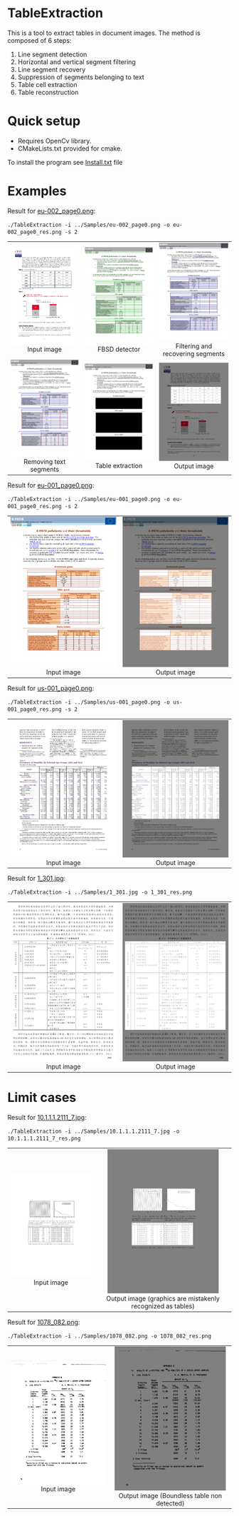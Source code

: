 # TableExtraction

This is a tool to extract tables in document images. The method is composed of 6 steps:
1. Line segment detection
2. Horizontal and vertical segment filtering
3. Line segment recovery
4. Suppression of segments belonging to text
5. Table cell extraction
6. Table reconstruction

# Quick setup 

* Requires OpenCv library.
* CMakeLists.txt provided for cmake.

To install the program see <a href="https://github.com/ngophuc/TableExtraction/blob/main/Install.txt">Install.txt</a> file

# Examples
<p>Result for <a href="https://github.com/ngophuc/TableExtraction/blob/main/Samples/eu-002_page0.png">eu-002_page0.png</a>: </p>&#x000A;&#x000A;
<pre class="code highlight js-syntax-highlight plaintext">
<code>./TableExtraction -i ../Samples/eu-002_page0.png -o eu-002_page0_res.png -s 2</code>
</pre>&#x000A;&#x000A;
<p>
  <table cellpadding="5">
    <tr>
    <td align="center" valign="center">
      <a href="https://github.com/ngophuc/TableExtraction/blob/main/Samples/eu-002_page0.png">
        <img width="250" src="https://github.com/ngophuc/TableExtraction/blob/main/Samples/eu-002_page0.png" alt="Input image" />
      </a>  
    <br />
    Input image
    </td>
    <td align="center" valign="center">
      <a href="https://github.com/ngophuc/TableExtraction/blob/main/Results/res_Seg.png">
        <img width="250" src="https://github.com/ngophuc/TableExtraction/blob/main/Results/res_Seg.png" alt="FBSD detector" />
      </a>
    <br />
    FBSD detector
    </td>  
    <td align="center" valign="center">
      <a href="https://github.com/ngophuc/TableExtraction/blob/main/Results/res_HVEg.png">
        <img width="250" src="https://github.com/ngophuc/TableExtraction/blob/main/Results/res_HVEg.png" alt="Filtering horizontal and vertical segments" />
      </a>
    <br />
    Filtering and recovering segments
    </td>
    </tr>
    <tr>
    <td align="center" valign="center">
      <a href="https://github.com/ngophuc/TableExtraction/blob/main/Results/res_HVT.png">
        <img width="250" src="https://github.com/ngophuc/TableExtraction/blob/main/Results/res_HVT.png" alt="Removing text segments" />
      </a>  
    <br />
    Removing text segments
    </td> 
    <td align="center" valign="center">
      <a href="https://github.com/ngophuc/TableExtraction/blob/main/Results/res_HVTable.png">
        <img width="250" src="https://github.com/ngophuc/TableExtraction/blob/main/Results/res_HVTable.png" alt="Table extraction" />
      </a>
    <br />
    Table extraction
    </td>
    <td align="center" valign="center">
      <a href="https://github.com/ngophuc/TableExtraction/blob/main/Results/eu-002_page0_res.png">
        <img width="250" src="https://github.com/ngophuc/TableExtraction/blob/main/Results/eu-002_page0_res.png" alt="Output image" />
      </a>
    <br />
    Output image
    </td>    
    </tr>
  </table>
</p>

<p>Result for <a href="https://github.com/ngophuc/TableExtraction/blob/main/Samples/eu-001_page0.png">eu-001_page0.png</a>: </p>&#x000A;&#x000A;
<pre class="code highlight js-syntax-highlight plaintext">
<code>./TableExtraction -i ../Samples/eu-001_page0.png -o eu-001_page0_res.png -s 2</code>
</pre>&#x000A;&#x000A;
<p>
<table cellpadding="5">
  <tr>
  <td align="center" valign="center">
    <a href="https://github.com/ngophuc/TableExtraction/blob/main/Samples/eu-001_page0.png">
      <img width="250" src="https://github.com/ngophuc/TableExtraction/blob/main/Samples/eu-001_page0.png" alt="Input image" />
    </a>  
  <br />
  Input image
  </td>
  <td align="center" valign="center">
    <a href="https://github.com/ngophuc/TableExtraction/blob/main/Results/eu-001_page0_res.png">
      <img width="250" src="https://github.com/ngophuc/TableExtraction/blob/main/Results/eu-001_page0_res.png" alt="Output image" />
    </a>
  <br />
  Output image
  </td>    
  </tr>
</table>

<p>Result for <a href="https://github.com/ngophuc/TableExtraction/blob/main/Samples/us-001_page0.png">us-001_page0.png</a>: </p>&#x000A;&#x000A;
<pre class="code highlight js-syntax-highlight plaintext">
<code>./TableExtraction -i ../Samples/us-001_page0.png -o us-001_page0_res.png -s 2</code>
</pre>&#x000A;&#x000A;
<p>
<table cellpadding="5">
  <tr>
  <td align="center" valign="center">
    <a href="https://github.com/ngophuc/TableExtraction/blob/main/Samples/us-001_page0.png">
      <img width="250" src="https://github.com/ngophuc/TableExtraction/blob/main/Samples/us-001_page0.png" alt="Input image" />
    </a>  
  <br />
  Input image
  </td>
  <td align="center" valign="center">
    <a href="https://github.com/ngophuc/TableExtraction/blob/main/Results/us-001_page0_res.png">
      <img width="250" src="https://github.com/ngophuc/TableExtraction/blob/main/Results/us-001_page0_res.png" alt="Output image" />
    </a>
  <br />
  Output image
  </td>    
  </tr>
</table>

<p>Result for <a href="https://github.com/ngophuc/TableExtraction/blob/main/Samples/1_301.jpg">1_301.jpg</a>: </p>&#x000A;&#x000A;
<pre class="code highlight js-syntax-highlight plaintext">
<code>./TableExtraction -i ../Samples/1_301.jpg -o 1_301_res.png</code>
</pre>&#x000A;&#x000A;
<p>
<table cellpadding="5">
  <tr>
  <td align="center" valign="center">
    <a href="https://github.com/ngophuc/TableExtraction/blob/main/Samples/1_301.jpg">
      <img width="250" src="https://github.com/ngophuc/TableExtraction/blob/main/Samples/1_301.jpg" alt="Input image" />
    </a>  
  <br />
  Input image
  </td>
  <td align="center" valign="center">
    <a href="https://github.com/ngophuc/TableExtraction/blob/main/Results/1_301_res.png">
      <img width="250" src="https://github.com/ngophuc/TableExtraction/blob/main/Results/1_301_res.png" alt="Output image" />
    </a>
  <br />
  Output image
  </td>    
  </tr>
</table>

# Limit cases

<p>Result for <a href="https://github.com/ngophuc/TableExtraction/blob/main/Samples/10.1.1.1.2111_7.jpg">10.1.1.1.2111_7.jpg</a>: </p>&#x000A;&#x000A;
<pre class="code highlight js-syntax-highlight plaintext">
<code>./TableExtraction -i ../Samples/10.1.1.1.2111_7.jpg -o 10.1.1.1.2111_7_res.png</code>
</pre>&#x000A;&#x000A;
<p>
<table cellpadding="5">
  <tr>
  <td align="center" valign="center">
    <a href="https://github.com/ngophuc/TableExtraction/blob/main/Samples/10.1.1.1.2111_7.jpg">
      <img width="250" src="https://github.com/ngophuc/TableExtraction/blob/main/Samples/10.1.1.1.2111_7.jpg" alt="Input image" />
    </a>  
  <br />
  Input image
  </td>
  <td align="center" valign="center">
    <a href="https://github.com/ngophuc/TableExtraction/blob/main/Results/10.1.1.1.2111_7_res.png">
      <img width="250" src="https://github.com/ngophuc/TableExtraction/blob/main/Results/10.1.1.1.2111_7_res.png" alt="Output image" />
    </a>
  <br />
  Output image (graphics are  mistakenly recognized as tables)
  </td>    
  </tr>
</table>

<p>Result for <a href="https://github.com/ngophuc/TableExtraction/blob/main/Samples/1078_082.png">1078_082.png</a>: </p>&#x000A;&#x000A;
<pre class="code highlight js-syntax-highlight plaintext">
<code>./TableExtraction -i ../Samples/1078_082.png -o 1078_082_res.png</code>
</pre>&#x000A;&#x000A;
<p>
<table cellpadding="5">
  <tr>
  <td align="center" valign="center">
    <a href="https://github.com/ngophuc/TableExtraction/blob/main/Samples/1078_082.png">
      <img width="250" src="https://github.com/ngophuc/TableExtraction/blob/main/Samples/1078_082.png" alt="Input image" />
    </a>  
  <br />
  Input image
  </td>
  <td align="center" valign="center">
    <a href="https://github.com/ngophuc/TableExtraction/blob/main/Results/1078_082_res.png">
      <img width="250" src="https://github.com/ngophuc/TableExtraction/blob/main/Results/1078_082_res.png" alt="Output image" />
    </a>
  <br />
  Output image (Boundless table non detected)
  </td>    
  </tr>
</table>
